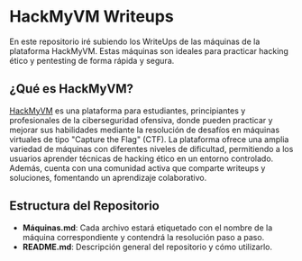# HackMyVM Writeups

En este repositorio iré subiendo los WriteUps de las máquinas de la plataforma HackMyVM. Estas máquinas son ideales para practicar hacking ético y pentesting de forma rápida y segura.

## ¿Qué es HackMyVM?

[HackMyVM](https://hackmyvm.eu) es una plataforma para estudiantes, principiantes y profesionales de la ciberseguridad ofensiva, donde pueden practicar y mejorar sus habilidades mediante la resolución de desafíos en máquinas virtuales de tipo "Capture the Flag" (CTF). La plataforma ofrece una amplia variedad de máquinas con diferentes niveles de dificultad, permitiendo a los usuarios aprender técnicas de hacking ético en un entorno controlado. Además, cuenta con una comunidad activa que comparte writeups y soluciones, fomentando un aprendizaje colaborativo.


## Estructura del Repositorio

- **Máquinas.md**: Cada archivo estará etiquetado con el nombre de la máquina correspondiente y contendrá la resolución paso a paso.
- **README.md**: Descripción general del repositorio y cómo utilizarlo.
